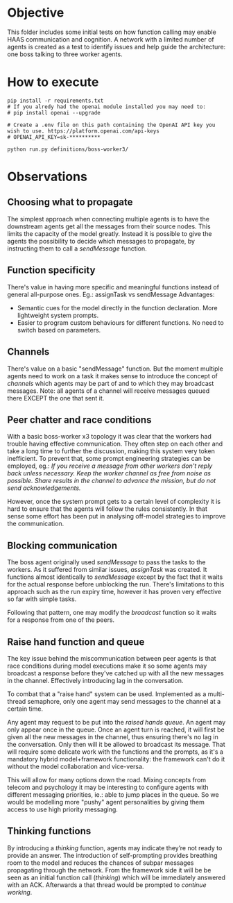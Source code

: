 # Objective
This folder includes some initial tests on how function calling may enable HAAS communication and cognition. A network with a limited number of agents is created as a test to identify issues and help guide the architecture: one boss talking to three worker agents.

# How to execute
```
pip install -r requirements.txt
# If you alredy had the openai module installed you may need to:
# pip install openai --upgrade

# Create a .env file on this path containing the OpenAI API key you wish to use. https://platform.openai.com/api-keys
# OPENAI_API_KEY=sk-**********

python run.py definitions/boss-worker3/
```











# Observations
## Choosing what to propagate
The simplest approach when connecting multiple agents is to have the downstream agents get all the messages from their source nodes. This limits the capacity of the model greatly.
Instead it is possible to give the agents the possibility to decide which messages to propagate, by instructing them to call a *sendMessage* function.

## Function specificity
There's value in having more specific and meaningful functions instead of general all-purpose ones. Eg.: assignTask vs sendMessage
Advantages:
- Semantic cues for the model directly in the function declaration. More lightweight system prompts.
- Easier to program custom behaviours for different functions. No need to switch based on parameters.

## Channels
There's value on a basic "sendMessage" function. But the moment multiple agents need to work on a task it makes sense to introduce the concept of *channels* which agents may be part of and to which they may broadcast messages.
Note: all agents of a channel will receive messages queued there EXCEPT the one that sent it.

## Peer chatter and race conditions
With a basic boss-worker x3 topology it was clear that the workers had trouble having effective communication. They often step on each other and take a long time to further the discussion, making this system very token inefficient.
To prevent that, some prompt engineering strategies can be employed, eg.: *If you receive a message from other workers don't reply back unless necessary. Keep the worker channel as free from noise as possible. Share results in the channel to advance the mission, but do not send acknowledgements.*

However, once the system prompt gets to a certain level of complexity it is hard to ensure that the agents will follow the rules consistently. In that sense some effort has been put in analysing off-model strategies to improve the communication.

## Blocking communication
The boss agent originally used *sendMessage* to pass the tasks to the workers. As it suffered from similar issues, *assignTask* was created. It functions almost identically to *sendMessage* except by the fact that it waits for the actual response before unblocking the run.
There's limitations to this approach such as the run expiry time, however it has proven very effective so far with simple tasks.

Following that pattern, one may modify the *broadcast* function so it waits for a response from one of the peers. 

## Raise hand function and queue
The key issue behind the miscommunication between peer agents is that race conditions during model executions make it so some agents may broadcast a response before they've catched up with all the new messages in the channel. Effectively introducing lag in the conversation.

To combat that a "raise hand" system can be used. Implemented as a multi-thread semaphore, only one agent may send messages to the channel at a certain time.

Any agent may request to be put into the *raised hands queue*. An agent may only appear once in the queue.
Once an agent turn is reached, it will first be given all the new messages in the channel, thus ensuring there's no lag in the conversation. Only then will it be allowed to broadcast its message.
That will require some delicate work with the functions and the prompts, as it's a mandatory hybrid model+framework functionality: the framework can't do it without the model collaboration and vice-versa. 

This will allow for many options down the road. Mixing concepts from telecom and psychology it may be interesting to configure agents with different messaging priorities, ie.: able to jump places in the queue. So we would be modelling more "pushy" agent personalities by giving them access to use high priority messaging.

## Thinking functions
By introducing a *thinking* function, agents may indicate they’re not ready to provide an answer. The introduction of self-prompting provides breathing room to the model and reduces the chances of subpar messages propagating through the network. 
From the framework side it will be be seen as an initial function call (*thinking*) which will be immediately answered with an ACK. Afterwards a that thread would be prompted to *continue working*.